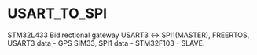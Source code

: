 # USART_TO_SPI
STM32L433 Bidirectional gateway USART3 ↔️ SPI1(MASTER), FREERTOS, USART3 data - GPS SIM33, SPI1 data - STM32F103 - SLAVE.
